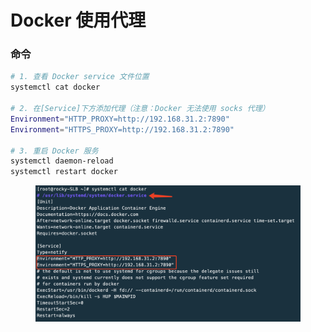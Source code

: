 # Docker 使用代理

### 命令

```bash
# 1. 查看 Docker service 文件位置
systemctl cat docker

# 2. 在[Service]下方添加代理（注意：Docker 无法使用 socks 代理）
Environment="HTTP_PROXY=http://192.168.31.2:7890"
Environment="HTTPS_PROXY=http://192.168.31.2:7890"

# 3. 重启 Docker 服务
systemctl daemon-reload
systemctl restart docker
```

<figure><img src="../.gitbook/assets/image (42).png" alt=""><figcaption></figcaption></figure>
